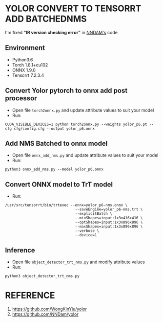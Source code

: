 # YOLOR CONVERT TO TENSORRT ADD BATCHEDNMS

I'm fixed **"IR version checking error"** in [NNDAM's](https://github.com/NNDam/yolor) code

## Environment
- Python3.6
- Torch 1.8.1+cu102
- ONNX 1.9.0
- Tensorrt 7.2.3.4

## Convert Yolor pytorch to onnx add post processor
- Open file ```torch2onnx.py``` and update attribute values to suit your model
- Run:
```Shell
CUDA_VISIBLE_DEVICES=1 python torch2onnx.py --weights yolor_p6.pt --cfg cfg/config.cfg --output yolor_p6.onnx
```

## Add NMS Batched to onnx model
- Open file ```onnx_add_nms.py``` and update attribute values to suit your model
- Run:
```Shell
python3 onnx_add_nms.py --model yolor_p6.onnx
```

## Convert ONNX model to TrT model
- Run:
```Shell
/usr/src/tensorrt/bin/trtexec --onnx=yolor_p6-nms.onnx \
                                --saveEngine=yolor_p6-nms.trt \
                                --explicitBatch \
                                --minShapes=input:1x3x416x416 \
                                --optShapes=input:1x3x896x896 \
                                --maxShapes=input:1x3x896x896 \
                                --verbose \
                                --device=1
```

## Inference
- Open file ```object_detector_trt_nms.py``` and modify attribute values
- Run: 
```Shell
python3 object_detector_trt_nms.py
```

# REFERENCE
1. https://github.com/WongKinYiu/yolor
2. https://github.com/NNDam/yolor
